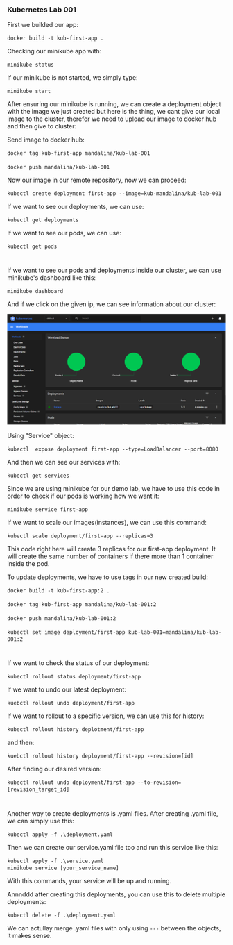 ### Kubernetes Lab 001

First we builded our app: 

    docker build -t kub-first-app . 

Checking our minikube app with:

    minikube status

If our minikube is not started, we simply type:

    minikube start

After ensuring our minikube is running, we can create a deployment object with the image we just created but here is the thing, we cant give our local image to the cluster, therefor we need to upload our image to docker hub and then give to cluster:

Send image to docker hub:

    docker tag kub-first-app mandalina/kub-lab-001

    docker push mandalina/kub-lab-001

Now our image in our remote repository, now we can proceed:

    kubectl create deployment first-app --image=kub-mandalina/kub-lab-001

If we want to see our deployments, we can use:

    kubectl get deployments

If we want to see our pods, we can use:

    kubectl get pods


# 

If we want to see our pods and deployments inside our cluster, we can use minikube's dashboard like this:

    minikube dashboard

And if we click on the given ip, we can see information about our cluster:

![alt text](image.png)

Using "Service" object:

    kubectl  expose deployment first-app --type=LoadBalancer --port=8080

And then we can see our services with:

    kubectl get services

Since we are using minikube for our demo lab, we have to use this code in order to check if our pods is working how we want it:

    minikube service first-app

If we want to scale our images(instances), we can use this command:

    kubectl scale deployment/first-app --replicas=3

This code right here will create 3 replicas for our first-app deployment. It will create the same number of containers if there more than 1 container inside the pod.

To update deployments, we have to use tags in our new created build:

    docker build -t kub-first-app:2 .

    docker tag kub-first-app mandalina/kub-lab-001:2

    docker push mandalina/kub-lab-001:2

    kubectl set image deployment/first-app kub-lab-001=mandalina/kub-lab-001:2

# 

If we want to check the status of our deployment:

    kubectl rollout status deployment/first-app

If we want to undo our latest deployment:

    kuebctl rollout undo deployment/first-app 

If we want to rollout to a specific version, we can use this for history:

    kubectl rollout history deplotment/first-app 

and then:

    kuebctl rollout history deployment/first-app --revision=[id]

After finding our desired version:

    kubectl rollout undo deployment/first-app --to-revision=[revision_target_id]

#

Another way to create deployments is .yaml files. After creating .yaml file, we can simply use this:

    kubectl apply -f .\deployment.yaml

Then we can create our service.yaml file too and run this service like this:

    kubectl apply -f .\service.yaml 
    minikube service [your_service_name]

With this commands, your service will be up and running.

Annnddd after creating this deployments, you can use this to delete multiple deployments:

    kubectl delete -f .\deployment.yaml

We can actullay merge .yaml files with only using `---` between the objects, it makes sense. 